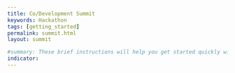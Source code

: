 ```yaml
---
title: Co/Development Summit
keywords: Hackathon
tags: [getting_started]
permalink: summit.html
layout: summit

#summary: These brief instructions will help you get started quickly with the theme. The other topics in this help provide additional information and detail about working with other aspects of this theme and Jekyll.
indicator:
---
```

